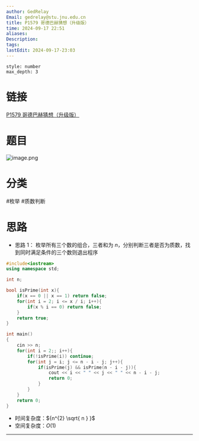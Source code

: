 ```yaml
---
author: GedRelay
Email: gedrelay@stu.jnu.edu.cn
title: P1579 哥德巴赫猜想（升级版）
time: 2024-09-17 22:51
aliases: 
Description: 
tags: 
lastEdit: 2024-09-17-23:03
---
```


```toc
style: number
max_depth: 3
```

# 链接
[P1579 哥德巴赫猜想（升级版）](https://www.luogu.com.cn/problem/P1579) 

# 题目
![image.png](https://ged-pic-bed.oss-cn-guangzhou.aliyuncs.com/img/202409172251089.png)


# 分类
#枚举 #质数判断 

# 思路
- 思路 1：
枚举所有三个数的组合，三者和为 ${n }$，分别判断三者是否为质数，找到同时满足条件的三个数则退出程序


```cpp
#include<iostream>
using namespace std;

int n;

bool isPrime(int x){
    if(x == 0 || x == 1) return false;
    for(int i = 2; i <= x / i; i++){
        if(x % i == 0) return false;
    }
    return true;
}

int main()
{
	cin >> n;
	for(int i = 2;; i++){
	    if(!isPrime(i)) continue;
	    for(int j = i; j <= n - i - j; j++){
	        if(isPrime(j) && isPrime(n - i - j)){
	            cout << i << " " << j << " " << n - i - j;
	            return 0;
	        }
	    }
	}
	return 0;
}
```


- 时间复杂度：${n^{2} \sqrt{ n }  }$ 
- 空间复杂度：${O\left( 1 \right)  }$ 


---

